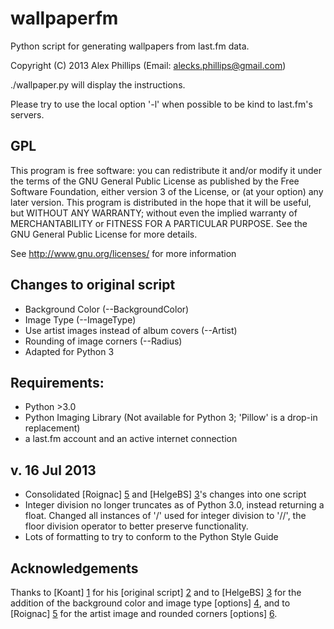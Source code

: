 wallpaperfm
===========

Python script for generating wallpapers from last.fm data.

Copyright (C) 2013  Alex Phillips (Email: alecks.phillips@gmail.com)

./wallpaper.py will display the instructions.

Please try to use the local option '-l' when possible to be kind to last.fm's servers.
 
GPL
---

This program is free software: you can redistribute it and/or modify
it under the terms of the GNU General Public License as published by
the Free Software Foundation, either version 3 of the License, or
(at your option) any later version.
This program is distributed in the hope that it will be useful,
but WITHOUT ANY WARRANTY; without even the implied warranty of
MERCHANTABILITY or FITNESS FOR A PARTICULAR PURPOSE.  See the
GNU General Public License for more details.

See <http://www.gnu.org/licenses/> for more information


Changes to original script
--------------------------
  - Background Color (--BackgroundColor)
  - Image Type (--ImageType)
  - Use artist images instead of album covers (--Artist)
  - Rounding of image corners (--Radius)
  - Adapted for Python 3

Requirements:
---------------
* Python >3.0
* Python Imaging Library (Not available for Python 3; 'Pillow' is a drop-in replacement)
* a last.fm account and an active internet connection

v. 16 Jul 2013
---------------
- Consolidated [Roignac] [5] and [HelgeBS] [3]'s changes into one script
- Integer division no longer truncates as of Python 3.0, instead returning
  a float. Changed all instances of '/' used for integer division to '//',
  the floor division operator to better preserve functionality.
- Lots of formatting to try to conform to the Python Style Guide


Acknowledgements
----------------
Thanks to [Koant] [1] for his [original script] [2] and to
[HelgeBS] [3] for the addition of the background color and image type [options] [4],
and to [Roignac] [5] for the artist image and rounded corners [options] [6].

  [1]: http://www.lastfm.fr/user/Koant        "Koant"
  [2]: http://ledazibao.free.fr/wallpaperfm/index.php "original script"
  [3]: http://www.lastfm.fr/user/HelgeBS  "HelgeBS"
  [4]: https://content.wuala.com/contents/nanyouco/Images/last.fm/wallpaperfm.py?key=4DCLgHGLNI32 "options"
  [5]: http://www.lastfm.fr/user/Roignac    "Roignac"
  [6]: http://bazaar.launchpad.net/~roignac/+junk/wallpaperfm/files "options"
